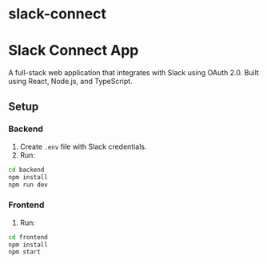 # slack-connect
# Slack Connect App

A full-stack web application that integrates with Slack using OAuth 2.0. Built using React, Node.js, and TypeScript.



## Setup

### Backend
1. Create `.env` file with Slack credentials.
2. Run:
```bash
cd backend
npm install
npm run dev
```

### Frontend
1. Run:
```bash
cd frontend
npm install
npm start
```




